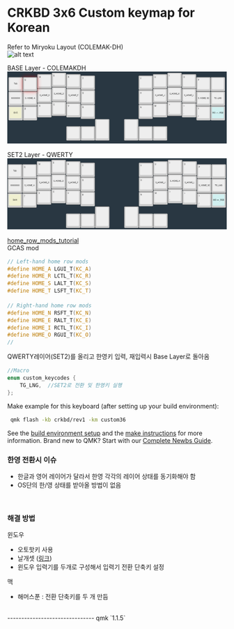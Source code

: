 # CRKBD 3x6 Custom keymap for Korean

Refer to Miryoku Layout (COLEMAK-DH)  
![alt text](https://github.com/manna-harbour/miryoku/raw/master/data/cover/miryoku-kle-cover.png)  

BASE Layer - COLEMAKDH  
![alt text](BASE.png)

SET2 Layer - QWERTY  
![alt text](SET2.png)

[home_row_mods_tutorial](https://precondition.github.io/home-row-mods)  
GCAS mod
```c
// Left-hand home row mods
#define HOME_A LGUI_T(KC_A)
#define HOME_R LCTL_T(KC_R)
#define HOME_S LALT_T(KC_S)
#define HOME_T LSFT_T(KC_T)

// Right-hand home row mods
#define HOME_N RSFT_T(KC_N)
#define HOME_E RALT_T(KC_E)
#define HOME_I RCTL_T(KC_I)
#define HOME_O RGUI_T(KC_O)
//
```

QWERTY레이어(SET2)를 올리고 한영키 입력, 재입력시 Base Layer로 돌아옴
```c
//Macro
enum custom_keycodes {
    TG_LNG,  //SET2로 전환 및 한영키 실행
};
```

Make example for this keyboard (after setting up your build environment):
```sh
 qmk flash -kb crkbd/rev1 -km custom36
```

See the [build environment setup](https://docs.qmk.fm/#/getting_started_build_tools) and the [make instructions](https://docs.qmk.fm/#/getting_started_make_guide) for more information. Brand new to QMK? Start with our [Complete Newbs Guide](https://docs.qmk.fm/#/newbs).
<br>

### 한영 전환시 이슈
- 한글과 영어 레이어가 달라서 한영 각각의 레이어 상태를 동기화해야 함
- OS단의 한/영 상태를 받아올 방법이 없음
<br>
  
### 해결 방법
윈도우
- 오토핫키 사용
- 날개셋 ([링크](http://moogi.new21.org/prg4.html))
- 윈도우 입력기를 두개로 구성해서 입력기 전환 단축키 설정  

맥
- 해머스푼 : 전환 단축키를 두 개 만듬
<br>
-------------------------------
qmk `1.1.5`